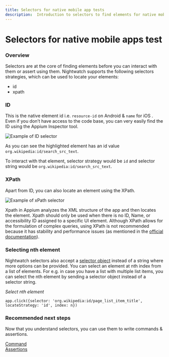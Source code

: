 ```yaml
---
title: Selectors for native mobile app tests
description:  Introduction to selectors to find elements for native mobile apps.
---
```


<div class="page-header"><h1>Selectors for native mobile apps test</h1></div>

### Overview

Selectors are at the core of finding elements before you can interact with them or assert using them. Nightwatch supports the following selectors strategies, which can be used to locate your elements:
- id
- xpath

### ID

This is the native element id i.e. `resource-id` on Android & `name` for iOS . Even if you don’t have access to the code base, you can very easily find the ID using the Appium Inspector tool. 

![Example of ID selector][image-1]

As you can see the highlighted element has an id value `org.wikipedia:id/search_src_text`.

To interact with that element, selector strategy would be `id` and selector string would be `org.wikipedia:id/search_src_text`.

### XPath

Apart from ID, you can also locate an element using the XPath.

![Example of xPath selector][image-2]

Xpath in Appium analyzes the XML structure of the app and then locates the element. Xpath should only be used when there is no ID, Name, or accessibility ID assigned to a specific UI element. Although XPath allows for the formulation of complex queries, using XPath is not recommended because it has stability and performance issues (as mentioned in the [official documentation][1]).

### Selecting nth element

Nightwatch selectors also accept a [selector object][2] instead of a string where more options can be provided. You can select an element at nth index from a list of elements. For e.g. in case you have a list with multiple list items, you can select the nth element by sending a selector object instead of a selector string.

<div class="sample-test">
<i>Select nth element</i><pre class="line-numbers"><code class="language-javascript">app.click({selector: 'org.wikipedia:id/page_list_item_title', locateStrategy: 'id', index: n})
</code></pre></div>

### Recommended next steps

Now that you understand selectors, you can use them to write commands & assertions.  

[Command][2] </br>
[Assertions][3]


[1]:  https://appium.io/docs/en/commands/element/find-elements/index.html#selector-strategies
[2]:  /guide/writing-tests/finding-interacting-with-dom-elements.html#element-properties
[3]:  /guide/mobile-app-testing/commands.html
[4]:  /guide/mobile-app-testing/assertions.html

[image-1]:  https://user-images.githubusercontent.com/1677755/220292896-8acdac83-47a2-447c-924b-95240959e695.png
[image-2]:  https://user-images.githubusercontent.com/1677755/220293322-e0db2a87-ffd4-4009-8738-709cd91b2be5.png




